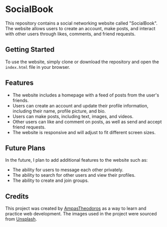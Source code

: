 # SocialBook

This repository contains a social networking website called "SocialBook". The website allows users to create an account, make posts, and interact with other users through likes, comments, and friend requests.

## Getting Started

To use the website, simply clone or download the repository and open the `index.html` file in your browser.

## Features

- The website includes a homepage with a feed of posts from the user's friends.
- Users can create an account and update their profile information, including their name, profile picture, and bio.
- Users can make posts, including text, images, and videos.
- Other users can like and comment on posts, as well as send and accept friend requests.
- The website is responsive and will adjust to fit different screen sizes.

## Future Plans

In the future, I plan to add additional features to the website such as:

- The ability for users to message each other privately.
- The ability to search for other users and view their profiles.
- The ability to create and join groups.

## Credits

This project was created by [AmpasTheodoros](https://github.com/AmpasTheodoros) as a way to learn and practice web development. The images used in the project were sourced from [Unsplash](https://unsplash.com/).
